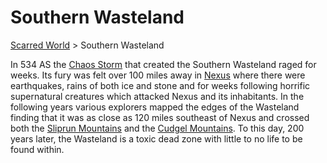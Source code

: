 # Southern Wasteland 
[Scarred World](./scarred-world.md) > Southern Wasteland

In 534 AS the [Chaos Storm](./chaos-storms.md) that created the Southern Wasteland raged for weeks. Its fury was felt over 100 miles away in [Nexus](./city.md) where there were earthquakes, rains of both ice and stone and for weeks following horrific supernatural creatures which attacked Nexus and its inhabitants. In the following years various explorers mapped the edges of the Wasteland finding that it was as close as 120 miles southeast of Nexus and crossed both the [Sliprun Mountains](./sliprun-mountains.md) and the [Cudgel Mountains](./cudgel-mountains.md). To this day, 200 years later, the Wasteland is a toxic dead zone with little to no life to be found within.
